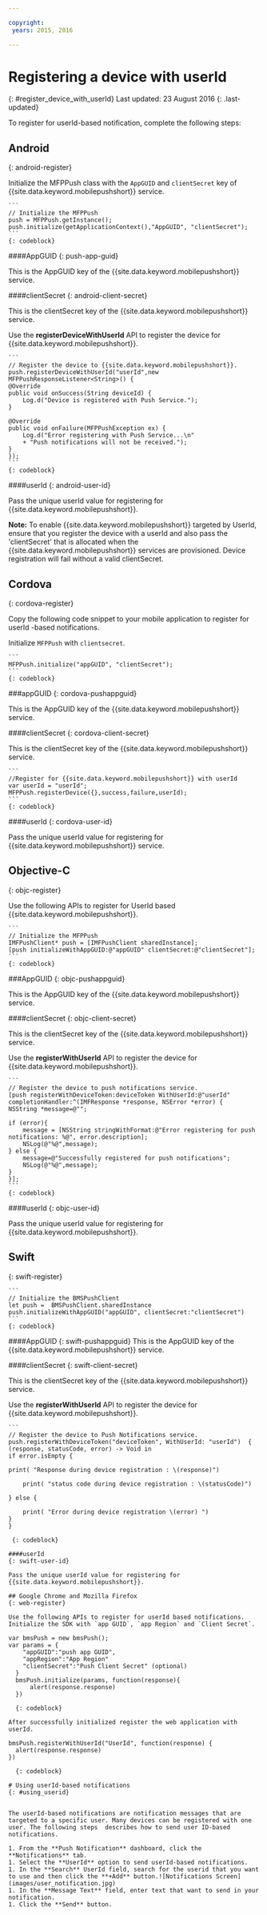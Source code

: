 ```yaml
---

copyright:
 years: 2015, 2016

---
```



# Registering a device with userId
{: #register_device_with_userId}
Last updated: 23 August 2016
{: .last-updated}

To register for userId-based notification, complete the following steps:

## Android
{: android-register}

Initialize the MFPPush class with the `AppGUID` and `clientSecret` key of {{site.data.keyword.mobilepushshort}} service.

	```
	// Initialize the MFPPush
	push = MFPPush.getInstance();
	push.initialize(getApplicationContext(),"AppGUID", "clientSecret");
	```
	{: codeblock}

####AppGUID
{: push-app-guid}

This is the AppGUID key of the {{site.data.keyword.mobilepushshort}} service.

####clientSecret
{: android-client-secret}

This is the clientSecret key of the {{site.data.keyword.mobilepushshort}} service.

Use the **registerDeviceWithUserId** API to register the device for {{site.data.keyword.mobilepushshort}}.

	```
	// Register the device to {{site.data.keyword.mobilepushshort}}.
	push.registerDeviceWithUserId("userId",new MFPPushResponseListener<String>() {
    @Override
    public void onSuccess(String deviceId) {
        Log.d("Device is registered with Push Service.");
    }

    @Override
    public void onFailure(MFPPushException ex) {
        Log.d("Error registering with Push Service...\n"
        + "Push notifications will not be received.");
    }
	});
	```
	{: codeblock}

####userId
{: android-user-id}

Pass the unique userId value for registering for {{site.data.keyword.mobilepushshort}}.

**Note:** To enable {{site.data.keyword.mobilepushshort}} targeted by UserId, ensure that you register the device with a userId and also pass the 'clientSecret' that is allocated when the {{site.data.keyword.mobilepushshort}} services are provisioned. Device registration will fail without a valid clientSecret.


## Cordova
{: cordova-register}

Copy the following code snippet to your mobile application to register for userId -based notifications.

Initialize `MFPPush` with `clientsecret`.

	```
	MFPPush.initialize("appGUID", "clientSecret");
	```
	{: codeblock}

###appGUID
{: cordova-pushappguid}

This is the AppGUID key of the {{site.data.keyword.mobilepushshort}} service.

####clientSecret
{: cordova-client-secret}

This is the clientSecret key of the {{site.data.keyword.mobilepushshort}} service.

	```
	//Register for {{site.data.keyword.mobilepushshort}} with userId
	var userId = "userId";
	MFPPush.registerDevice({},success,failure,userId);
	```
	{: codeblock}

####userId
{: cordova-user-id}

Pass the unique userId value for registering for {{site.data.keyword.mobilepushshort}} service.


## Objective-C
{: objc-register}

Use the following APIs to register for UserId based {{site.data.keyword.mobilepushshort}}.

	```
	// Initialize the MFPPush
	IMFPushClient* push = [IMFPushClient sharedInstance];
	[push initializeWithAppGUID:@"appGUID" clientSecret:@"clientSecret"];
	```
	{: codeblock}

###AppGUID
{: objc-pushappguid}

This is the AppGUID key of the {{site.data.keyword.mobilepushshort}} service.

####clientSecret
{: objc-client-secret}

This is the clientSecret key of the {{site.data.keyword.mobilepushshort}} service.

Use the **registerWithUserId** API to register the device for {{site.data.keyword.mobilepushshort}}.

	```
	// Register the device to push notifications service.
	[push registerWithDeviceToken:deviceToken WithUserId:@"userId" completionHandler:^(IMFResponse *response, NSError *error) {
    NSString *message=@"";

	if (error){
        message = [NSString stringWithFormat:@"Error registering for push notifications: %@", error.description];
        NSLog(@"%@",message);
    } else {
        message=@"Successfully registered for push notifications";
        NSLog(@"%@",message);
    }
	}];
	```
	{: codeblock}

####userId
{: objc-user-id}

Pass the unique userId value for registering for {{site.data.keyword.mobilepushshort}}.

## Swift
{: swift-register}

	```
	// Initialize the BMSPushClient
	let push =  BMSPushClient.sharedInstance
	push.initializeWithAppGUID("appGUID", clientSecret:"clientSecret")
	```
	{: codeblock}

####AppGUID
{: swift-pushappguid}
This is the AppGUID key of the {{site.data.keyword.mobilepushshort}} service.

####clientSecret
{: swift-client-secret}

This is the clientSecret key of the {{site.data.keyword.mobilepushshort}} service.

Use the **registerWithUserId** API to register the device for {{site.data.keyword.mobilepushshort}}.

	```
	// Register the device to Push Notifications service.
	push.registerWithDeviceToken("deviceToken", WithUserId: "userId")  { (response, statusCode, error) -> Void in
	if error.isEmpty {

    print( "Response during device registration : \(response)")

        print( "status code during device registration : \(statusCode)")

    } else {

        print( "Error during device registration \(error) ")
    }
    }
   ```
	{: codeblock}

####userId
{: swift-user-id}

Pass the unique userId value for registering for {{site.data.keyword.mobilepushshort}}.

## Google Chrome and Mozilla Firefox
{: web-register}

Use the following APIs to register for userId based notifications. Initialize the SDK with `app GUID`, `app Region` and `Client Secret`.

  ```
    var bmsPush = new bmsPush();
    var params = {
        "appGUID":"push app GUID",
        "appRegion":"App Region"
        "clientSecret":"Push Client Secret" (optional)
      }
      bmsPush.initialize(params, function(response){
          alert(response.response)
      })
  ```
	{: codeblock}
  
After successfully initialized register the web application with userId.

  ```
    bmsPush.registerWithUserId("UserId", function(response) {
      alert(response.response)
    })
  ```
	{: codeblock}

# Using userId-based notifications
{: #using_userid}


The userId-based notifications are notification messages that are targeted to a specific user. Many devices can be registered with one user. The following steps  describes how to send user ID-based notifications.

1. From the **Push Notification** dashboard, click the **Notifications** tab.
1. Select the **UserId** option to send userId-based notifications.
1. In the **Search** UserId field, search for the userid that you want to use and then click the **+Add** button.![Notifications Screen](images/user_notification.jpg)
1. In the **Message Text** field, enter text that want to send in your notification.
1. Click the **Send** button.

